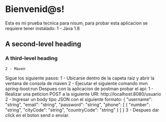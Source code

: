 # Bienvenid@s!
Esta es mi prueba tecnica para nisum, para probar esta aplicacion se requiere tener instalado:
        1 - Java 1.8

## A second-level heading
### A third-level heading


    
    2 - Maven
Sigue los siguiente pasos:
    1 - Ubicarse dentro de la capeta raiz y abrir la ventana de consola de maven
    2 - Ejecutar el siguiente comando mvn spring-boot:run
Despues con la aplicacion de postman probar el api:
    1 - Realizar una peticion POST a la siguiente URI: http://localhost:8080/usuario
    2 - Ingresar un body tipo JSON con el siguiente formato:
        {
            "username": "string",
            "email": "string",
            "password": "string",
            "phone": [
                {
                    "number": "string",
                    "cityCode": "string",
                    "countryCode": "string"
                }
            ]
        }
     3 - Despues dar click en el boton send o enviar.
